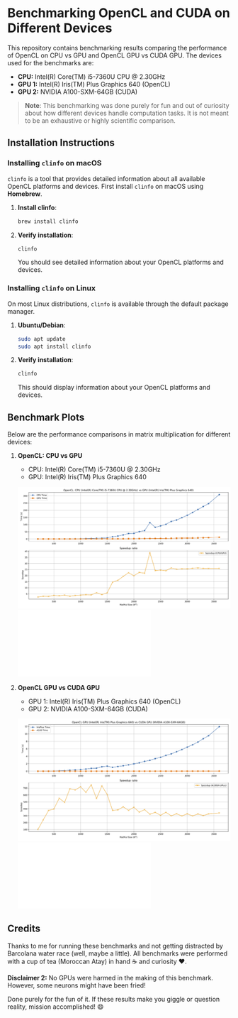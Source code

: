 # Benchmarking OpenCL and CUDA on Different Devices

This repository contains benchmarking results comparing the performance of OpenCL on CPU vs GPU and OpenCL GPU vs CUDA GPU. The devices used for the benchmarks are:
- **CPU:** Intel(R) Core(TM) i5-7360U CPU @ 2.30GHz
- **GPU 1:** Intel(R) Iris(TM) Plus Graphics 640 (OpenCL)
- **GPU 2:** NVIDIA A100-SXM-64GB (CUDA)

> **Note**: This benchmarking was done purely for fun and out of curiosity about how different devices handle computation tasks. It is not meant to be an exhaustive or highly scientific comparison.

## Installation Instructions

### Installing `clinfo` on macOS

`clinfo` is a tool that provides detailed information about all available OpenCL platforms and devices. First install `clinfo` on macOS using **Homebrew**.

1. **Install clinfo**:
    ```bash
    brew install clinfo
    ```

2. **Verify installation**:
    ```bash
    clinfo
    ```
    You should see detailed information about your OpenCL platforms and devices.

### Installing `clinfo` on Linux

On most Linux distributions, `clinfo` is available through the default package manager.

1. **Ubuntu/Debian**:
    ```bash
    sudo apt update
    sudo apt install clinfo
    ```

2. **Verify installation**:
    ```bash
    clinfo
    ```
    This should display information about your OpenCL platforms and devices.

## Benchmark Plots

Below are the performance comparisons in matrix multiplication for different devices:

1. **OpenCL: CPU vs GPU**
   - CPU: Intel(R) Core(TM) i5-7360U @ 2.30GHz
   - GPU: Intel(R) Iris(TM) Plus Graphics 640

   ![Benchmark Plot: OpenCL CPU vs GPU](./plots/benchmark_plot_CPU_GPU.png)
   ![Benchmark Plot: HIGH QUALITY](./plots/benchmark_plot_CPU_GPU.pdf)

2. **OpenCL GPU vs CUDA GPU**
   - GPU 1: Intel(R) Iris(TM) Plus Graphics 640 (OpenCL)
   - GPU 2: NVIDIA A100-SXM-64GB (CUDA)


   ![Benchmark Plot: OpenCL GPU vs CUDA GPU](./plots/benchmark_plot_GPU_GPU.png)
   ![Benchmark Plot: HIGH QUALITY](./plots/benchmark_plot_GPU_GPU.pdf)


## Credits
Thanks to me for running these benchmarks and not getting distracted by Barcolana water race (well, maybe a little). All benchmarks were performed with a cup of tea (Moroccan Atay) in hand ☕ and curiosity ❤️.

**Disclaimer 2:** No GPUs were harmed in the making of this benchmark. However, some neurons might have been fried!

Done purely for the fun of it. If these results make you giggle or question reality, mission accomplished! 😄